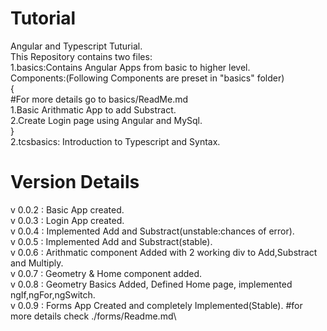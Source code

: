# Tutorial
Angular and Typescript Tuturial.\
This Repository contains two files:\
1.basics:Contains Angular Apps from basic to higher level.\
    Components:(Following Components are preset in "basics" folder)\
    {\
    #For more details go to basics/ReadMe.md \
        1.Basic Arithmatic App to add Substract.\
        2.Create Login page using Angular and MySql.\
    }\
2.tcsbasics: Introduction to Typescript and Syntax.

# Version Details
v 0.0.2 : Basic App created.\
v 0.0.3 : Login App created.\
v 0.0.4 : Implemented Add and Substract(unstable:chances of error).\
v 0.0.5 : Implemented Add and Substract(stable).\
v 0.0.6 : Arithmatic component Added with 2 working div to Add,Substract and Multiply.\
v 0.0.7 : Geometry & Home component added.\
v 0.0.8 : Geometry Basics Added, Defined Home page, implemented ngIf,ngFor,ngSwitch.\
v 0.0.9 : Forms App Created and completely Implemented(Stable). #for more details check ./forms/Readme.md\
